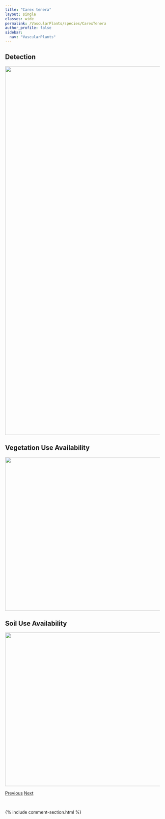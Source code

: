 ```yaml
---
title: "Carex tenera"
layout: single
classes: wide
permalink: /VascularPlants/species/CarexTenera
author_profile: false
sidebar:
  nav: "VascularPlants"
---
```


<h2>Detection</h2>

<a href="https://drive.google.com/uc?export=view&id=1ef2CpLHSllSJs0ph8uQ5fw332XEbSugi">
<img src="https://drive.google.com/uc?export=view&id=1ef2CpLHSllSJs0ph8uQ5fw332XEbSugi" height = "1200" width = "800">
</a>


<h2>Vegetation Use Availability</h2>

<a href="https://drive.google.com/uc?export=view&id=1AVjYsdaVPnxKUjNfKW5HmlbmLIZ77r-r">
<img src="https://drive.google.com/uc?export=view&id=1AVjYsdaVPnxKUjNfKW5HmlbmLIZ77r-r" height = "500" width = "1000">
</a>


<h2>Soil Use Availability</h2>

<a href="https://drive.google.com/uc?export=view&id=16pPKOUboRB6vk84mPsbX9bziew4cpJJR">
<img src="https://drive.google.com/uc?export=view&id=16pPKOUboRB6vk84mPsbX9bziew4cpJJR" height = "500" width = "1000">
</a>


<a href="/DevelopmentWebsite/VascularPlants/species/CarexSychnocephala" class="pagination--pager" title="Carex sychnocephala">Previous</a> <a href="/DevelopmentWebsite/VascularPlants/species/CarexTenuiflora" class="pagination--pager" title="Thin Flowered Sedge">Next</a>

<p>&nbsp;</p>

{% include comment-section.html %}
